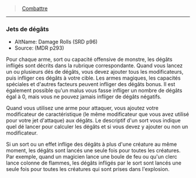 ﻿---
!GenericItem
Name: Jets de dégâts
AltName: Damage Rolls (SRD p96)
Source: (MDR p293)
Id: combat_hd.md#jets-de-dégâts
ParentLink: combat_hd.md#combattre
ParentName: Combattre
NameLevel: 3
Attributes: {}
---
> [Combattre](hd_combat.md)

---

### Jets de dégâts

- AltName: Damage Rolls (SRD p96)
- Source: (MDR p293)

Pour chaque arme, sort ou capacité offensive de monstre, les dégâts infligés sont décrits dans la rubrique correspondante. Quand vous lancez un ou plusieurs dés de dégâts, vous devez ajouter tous les modificateurs, puis infliger ces dégâts à votre cible. Les armes magiques, les capacités spéciales et d'autres facteurs peuvent infliger des dégâts bonus. Il est également possible qu'un malus vous fasse infliger un nombre de dégâts égal à 0, mais vous ne pouvez jamais infliger de dégâts négatifs.

Quand vous utilisez une arme pour attaquer, vous ajoutez votre modificateur de caractéristique (le même modificateur que vous avez utilisé pour votre jet d'attaque) aux dégâts. Le descriptif d'un sort vous indique quel dé lancer pour calculer les dégâts et si vous devez y ajouter ou non un modificateur.

Si un sort ou un effet inflige des dégâts à plus d'une créature au même moment, les dégâts sont lancés une seule fois pour toutes les créatures. Par exemple, quand un magicien lance une boule de feu ou qu'un clerc lance colonne de flammes, les dégâts infligés par le sort sont lancés une seule fois pour toutes les créatures qui sont prises dans l'explosion.


